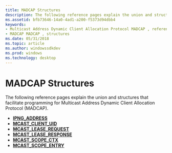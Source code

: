 ```yaml
---
title: MADCAP Structures
description: The following reference pages explain the union and structures that facilitate programming for Multicast Address Dynamic Client Allocation Protocol (MADCAP).
ms.assetid: bfb73646-14a0-4ad1-a200-f5373d94dbb4
keywords:
- Multicast Address Dynamic Client Allocation Protocol MADCAP , reference, structures
- MADCAP MADCAP , structures
ms.date: 05/31/2018
ms.topic: article
ms.author: windowssdkdev
ms.prod: windows
ms.technology: desktop
---
```


# MADCAP Structures

The following reference pages explain the union and structures that facilitate programming for Multicast Address Dynamic Client Allocation Protocol (MADCAP).

-   [**IPNG\_ADDRESS**](/windows/previous-versions/Madcapcl/ns-madcapcl-_ipng_address?branch=master)
-   [**MCAST\_CLIENT\_UID**](/windows/previous-versions/Madcapcl/ns-madcapcl-_mcast_client_uid?branch=master)
-   [**MCAST\_LEASE\_REQUEST**](/windows/previous-versions/Madcapcl/ns-madcapcl-_mcast_lease_request?branch=master)
-   [**MCAST\_LEASE\_RESPONSE**](/windows/previous-versions/Madcapcl/ns-madcapcl-_mcast_lease_response?branch=master)
-   [**MCAST\_SCOPE\_CTX**](/windows/previous-versions/Madcapcl/ns-madcapcl-_mcast_scope_ctx?branch=master)
-   [**MCAST\_SCOPE\_ENTRY**](/windows/previous-versions/Madcapcl/ns-madcapcl-_mcast_scope_entry?branch=master)

 

 




